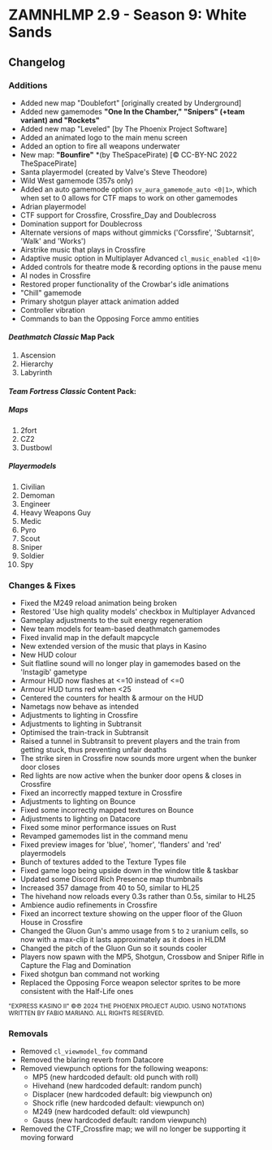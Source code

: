 # ZAMNHLMP 2.9 - Season 9: White Sands
## Changelog

### Additions
- Added new map "Doublefort" [originally created by Underground]
- Added new gamemodes **"One In the Chamber," "Snipers" (+team variant) and "Rockets"**
- Added new map "Leveled" [by The Phoenix Project Software]
- Added an animated logo to the main menu screen
- Added an option to fire all weapons underwater
- New map: **"Bounfire"** *(by TheSpacePirate) [© CC-BY-NC 2022 TheSpacePirate]
- Santa playermodel (created by Valve's Steve Theodore)
- Wild West gamemode (357s only)
- Added an auto gamemode option `sv_aura_gamemode_auto <0|1>`, which when set to 0 allows for CTF maps to work on other gamemodes
- Adrian playermodel
- CTF support for Crossfire, Crossfire_Day and Doublecross
- Domination support for Doublecross
- Alternate versions of maps without gimmicks ('Corssfire', 'Subtarnsit', 'Walk' and 'Works')
- Airstrike music that plays in Crossfire
- Adaptive music option in Multiplayer Advanced `cl_music_enabled <1|0>`
- Added controls for theatre mode & recording options in the pause menu
- AI nodes in Crossfire
- Restored proper functionality of the Crowbar's idle animations
- "Chill" gamemode
- Primary shotgun player attack animation added
- Controller vibration
- Commands to ban the Opposing Force ammo entities
#### *Deathmatch Classic* Map Pack
1. Ascension
1. Hierarchy
1. Labyrinth
#### __***Team Fortress Classic* Content Pack:**__
##### Maps
1. 2fort
1. CZ2
1. Dustbowl
##### Playermodels
1. Civilian
1. Demoman
1. Engineer
1. Heavy Weapons Guy
1. Medic
1. Pyro
1. Scout
1. Sniper
1. Soldier
1. Spy

### Changes & Fixes
- Fixed the M249 reload animation being broken
- Restored 'Use high quality models' checkbox in Multiplayer Advanced
- Gameplay adjustments to the suit energy regeneration
- New team models for team-based deathmatch gamemodes
- Fixed invalid map in the default mapcycle
- New extended version of the music that plays in Kasino
- New HUD colour
- Suit flatline sound will no longer play in gamemodes based on the 'Instagib' gametype
- Armour HUD now flashes at <=10 instead of <=0
- Armour HUD turns red when <25
- Centered the counters for health & armour on the HUD 
- Nametags now behave as intended
- Adjustments to lighting in Crossfire
- Adjustments to lighting in Subtransit
- Optimised the train-track in Subtransit
- Raised a tunnel in Subtransit to prevent players and the train from getting stuck, thus preventing unfair deaths
- The strike siren in Crossfire now sounds more urgent when the bunker door closes
- Red lights are now active when the bunker door opens & closes in Crossfire
- Fixed an incorrectly mapped texture in Crossfire
- Adjustments to lighting on Bounce
- Fixed some incorrectly mapped textures on Bounce
- Adjustments to lighting on Datacore
- Fixed some minor performance issues on Rust
- Revamped gamemodes list in the command menu
- Fixed preview images for 'blue', 'homer', 'flanders' and 'red' playermodels
- Bunch of textures added to the Texture Types file
- Fixed game logo being upside down in the window title & taskbar
- Updated some Discord Rich Presence map thumbnails
- Increased 357 damage from 40 to 50, similar to HL25
- The hivehand now reloads every 0.3s rather than 0.5s, similar to HL25
- Ambience audio refinements in Crossfire
- Fixed an incorrect texture showing on the upper floor of the Gluon House in Crossfire
- Changed the Gluon Gun's ammo usage from `5` to `2` uranium cells, so now with a max-clip it lasts approximately as it does in HLDM
- Changed the pitch of the Gluon Gun so it sounds cooler
- Players now spawn with the MP5, Shotgun, Crossbow and Sniper Rifle in Capture the Flag and Domination
- Fixed shotgun ban command not working
- Replaced the Opposing Force weapon selector sprites to be more consistent with the Half-Life ones

<small>"EXPRESS KASINO II" ©℗ 2024 THE PHOENIX PROJECT AUDIO. USING NOTATIONS WRITTEN BY FABIO MARIANO. ALL RIGHTS RESERVED.</small>

### Removals
- Removed `cl_viewmodel_fov` command
- Removed the blaring reverb from Datacore
- Removed viewpunch options for the following weapons:
	- MP5 (new hardcoded default: old punch with roll)
	- Hivehand (new hardcoded default: random punch)
	- Displacer (new hardcoded default: big viewpunch on)
	- Shock rifle (new hardcoded default: viewpunch on)
	- M249 (new hardcoded default: old viewpunch)
	- Gauss (new hardcoded default: random viewpunch)
- Removed the CTF_Crossfire map; we will no longer be supporting it moving forward
